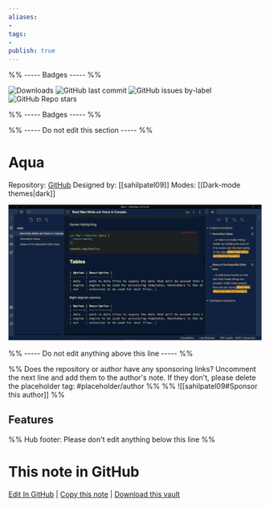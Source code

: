 ```yaml
---
aliases:
- 
tags: 
- 
publish: true
---
```


%% ----- Badges ----- %%

![Downloads](https://img.shields.io/badge/downloads-2946-573E7A?style=for-the-badge&logo=)
![GitHub last commit](https://img.shields.io/github/last-commit/sahilpatel09/Aqua-obsidian?color=573E7A&label=last%20update&logo=github&style=for-the-badge)
![GitHub issues by-label](https://img.shields.io/github/issues/sahilpatel09/Aqua-obsidian/help%20wanted?color=573E7A&logo=github&style=for-the-badge) 
![GitHub Repo stars](https://img.shields.io/github/stars/sahilpatel09/Aqua-obsidian?color=573E7A&logo=github&style=for-the-badge)

%% ----- Badges ----- %%

%% ----- Do not edit this section ----- %%

# Aqua

Repository: [GitHub](https://github.com/sahilpatel09/Aqua-obsidian)
Designed by: [[sahilpatel09]]
Modes: [[Dark-mode themes|dark]]



![screenshot](https://github.com/sahilpatel09/Aqua-obsidian/raw/HEAD/dark.png)

%% ----- Do not edit anything above this line ----- %% 

%% Does the repository or author have any sponsoring links? Uncomment the next line and add them to the author's note. If they don't, please delete the placeholder tag: #placeholder/author %%
%% ![[sahilpatel09#Sponsor this author]] %%


## Features



%% Hub footer: Please don't edit anything below this line %%

# This note in GitHub

<span class="git-footer">[Edit In GitHub](https://github.dev/obsidian-community/obsidian-hub/blob/main/02%20-%20Community%20Expansions/02.05%20All%20Community%20Expansions/Themes/Aqua.md "git-hub-edit-note") | [Copy this note](https://raw.githubusercontent.com/obsidian-community/obsidian-hub/main/02%20-%20Community%20Expansions/02.05%20All%20Community%20Expansions/Themes/Aqua.md "git-hub-copy-note") | [Download this vault](https://github.com/obsidian-community/obsidian-hub/archive/refs/heads/main.zip "git-hub-download-vault") </span>
